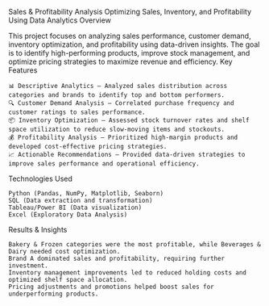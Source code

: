 Sales & Profitability Analysis
Optimizing Sales, Inventory, and Profitability Using Data Analytics
Overview

This project focuses on analyzing sales performance, customer demand, inventory optimization, and profitability using data-driven insights. The goal is to identify high-performing products, improve stock management, and optimize pricing strategies to maximize revenue and efficiency.
Key Features

    📊 Descriptive Analytics – Analyzed sales distribution across categories and brands to identify top and bottom performers.
    🔍 Customer Demand Analysis – Correlated purchase frequency and customer ratings to sales performance.
    📦 Inventory Optimization – Assessed stock turnover rates and shelf space utilization to reduce slow-moving items and stockouts.
    💰 Profitability Analysis – Prioritized high-margin products and developed cost-effective pricing strategies.
    📈 Actionable Recommendations – Provided data-driven strategies to improve sales performance and operational efficiency.

Technologies Used

    Python (Pandas, NumPy, Matplotlib, Seaborn)
    SQL (Data extraction and transformation)
    Tableau/Power BI (Data visualization)
    Excel (Exploratory Data Analysis)

Results & Insights

    Bakery & Frozen categories were the most profitable, while Beverages & Dairy needed cost optimization.
    Brand A dominated sales and profitability, requiring further investment.
    Inventory management improvements led to reduced holding costs and optimized shelf space allocation.
    Pricing adjustments and promotions helped boost sales for underperforming products.
